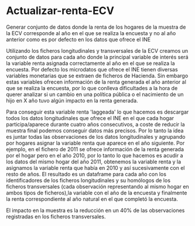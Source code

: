 # Actualizar-renta-ECV
Generar conjunto de datos donde la renta de los hogares de la muestra de la ECV corresponde al año en el que se realiza la encuesta y no al año anterior como es por defecto en los datos que ofrece el INE



Utilizando los ficheros longitudinales y transversales de la ECV creamos un conjunto de datos para cada año donde la principal variable de interés será la variable renta asignada correctamente al año en el que se realiza la encuesta. Por defecto los microdatos que ofrece el INE tienen diversas variables monetarias que se extraen de ficheros de Hacienda. Sin embargo estas variables ofrecen información de la renta generada el año anterior al que se realiza la encuesta, por lo que conlleva dificultades a la hora de querer analizar si un cambio en una política pública o el nacimiento de un hijo en X año tuvo algún impacto en la renta generada.

Para conseguir esta variable renta 'laggeada' lo que hacemos es descargar todos los datos longitudinales que ofrece el INE en el que cada hogar participa/aparece durante cuatro años consecutivos, a coste de reducir la muestra final podemos conseguir datos más precisos. Por lo tanto la idea es juntar todas las observaciones de los datos longitudinales y agrupando por hogares asignar la variable renta que aparece en el año siguiente. Por ejemplo, en el fichero de 2011 se ofrece información de la renta generada por el hogar pero en el año 2010, por lo tanto lo que hacemos es acudir a los datos del mismo hogar del año 2011, obtenemos la variable renta y la asignamos la variable renta que había en 2010 y así sucesivamente con el resto de años. El resultado es un dataframe para cada año con los identificadores de los ficheros longitudinales y su homólogos de los ficheros transversales (cada observación representando al mismo hogar en ambos tipos de ficheros),la variable con el año de la encuesta y finalmente la renta correspondiente al año natural en el que completó la encuesta.

El impacto en la muestra es la reducción en un 40% de las observaciones registradas en los ficheros transversales.

